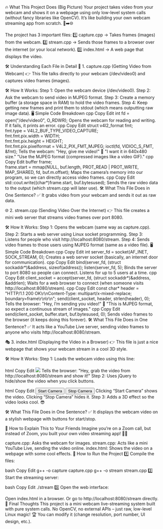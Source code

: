🔥 What This Project Does (Big Picture)
Your project takes video from your webcam and shows it on a webpage using only low-level system calls (without fancy libraries like OpenCV). It’s like building your own webcam streaming app from scratch. 🎥➡️🌐

The project has 3 important files:
1️⃣ capture.cpp → Takes frames (images) from the webcam.
2️⃣ stream.cpp → Sends those frames to a browser over the internet (or your local network).
3️⃣ index.html → A web page that displays the video.

🛠 Understanding Each File in Detail
📸 1. capture.cpp (Getting Video from Webcam)
👉 This file talks directly to your webcam (/dev/video0) and captures video frames (images).

🛠 How It Works:
Step 1: Open the webcam device (/dev/video0).
Step 2: Ask the webcam to send video in MJPEG format.
Step 3: Create a memory buffer (a storage space in RAM) to hold the video frames.
Step 4: Keep getting new frames and print them to stdout (which means outputting raw image data).
🖥️ Simple Code Breakdown
cpp
Copy
Edit
int fd = open("/dev/video0", O_RDWR); 
Opens the webcam for reading and writing. If it fails, it prints an error.
cpp
Copy
Edit
struct v4l2_format fmt;  
fmt.type = V4L2_BUF_TYPE_VIDEO_CAPTURE;  
fmt.fmt.pix.width = WIDTH;  
fmt.fmt.pix.height = HEIGHT;  
fmt.fmt.pix.pixelformat = V4L2_PIX_FMT_MJPEG;
ioctl(fd, VIDIOC_S_FMT, &fmt);
Tells the webcam:
"Hey, give me video!" 📸
"I want it in 640x480 size."
"Use the MJPEG format (compressed images like a video GIF)."
cpp
Copy
Edit
buffer frame;  
frame.start = mmap(NULL, buf.length, PROT_READ | PROT_WRITE, MAP_SHARED, fd, buf.m.offset);
Maps the camera’s memory into our program, so we can directly access video frames.
cpp
Copy
Edit
std::cout.write((char*)frame.start, buf.bytesused);
Sends the raw video data to the output (which stream.cpp will later use).
🛠 What This File Does in One Sentence?
✅ It grabs video from your webcam and sends it out as raw data.

🌐 2. stream.cpp (Sending Video Over the Internet)
👉 This file creates a mini web server that streams video frames over port 8080.

🛠 How It Works:
Step 1: Opens the webcam (same way as capture.cpp).
Step 2: Starts a web server using Linux socket programming.
Step 3: Listens for people who visit http://localhost:8080/stream.
Step 4: Sends video frames to those users using MJPEG format (same as a video file).
🖥️ Simple Code Breakdown
cpp
Copy
Edit
int server_fd = socket(AF_INET, SOCK_STREAM, 0);
Creates a web server socket (basically, an internet door for communication).
cpp
Copy
Edit
bind(server_fd, (struct sockaddr*)&address, sizeof(address));
listen(server_fd, 5);
Binds the server to port 8080 so people can connect.
Listens for up to 5 users at a time.
cpp
Copy
Edit
client_socket = accept(server_fd, (struct sockaddr*)&address, &addrlen);
Waits for a web browser to connect (when someone visits http://localhost:8080/stream).
cpp
Copy
Edit
const char* header = "HTTP/1.1 200 OK\r\nContent-Type: multipart/x-mixed-replace; boundary=frame\r\n\r\n";
send(client_socket, header, strlen(header), 0);
Tells the browser:
"Hey, I’m sending you video!" 🎥
"This is MJPEG format, so expect a continuous stream of images."
cpp
Copy
Edit
send(client_socket, buffer.start, buf.bytesused, 0);
Sends video frames to the browser (it keeps doing this forever).
🛠 What This File Does in One Sentence?
✅ It acts like a YouTube Live server, sending video frames to anyone who visits http://localhost:8080/stream.

🎭 3. index.html (Displaying the Video in a Browser)
👉 This file is just a nice webpage that shows your webcam stream in a cool 3D style.

🛠 How It Works:
Step 1: Loads the webcam video using this line:

html
Copy
Edit
<img id="videoStream" src="http://localhost:8080/stream">
Tells the browser: "Hey, grab the video from http://localhost:8080/stream and show it!"
Step 2: Uses jQuery to hide/show the video when you click buttons.

html
Copy
Edit
<button onclick="startCamera()">Start Camera</button>
<button onclick="stopCamera()">Stop Camera</button>
Clicking “Start Camera” shows the video.
Clicking “Stop Camera” hides it.
Step 3: Adds a 3D effect so the video looks cool. 😎

🛠 What This File Does in One Sentence?
✅ It displays the webcam video on a stylish webpage with buttons for start/stop.

🎯 How to Explain This to Your Friends
Imagine you’re on a Zoom call, but instead of Zoom, you built your own video streaming app! 🎥🚀

capture.cpp: Asks the webcam for images.
stream.cpp: Acts like a mini YouTube Live, sending the video online.
index.html: Shows the video on a webpage with some cool effects.
🏁 How to Run the Project
1️⃣ Compile the files:

bash
Copy
Edit
g++ -o capture capture.cpp
g++ -o stream stream.cpp
2️⃣ Start the streaming server:

bash
Copy
Edit
./stream
3️⃣ Open the web interface:

Open index.html in a browser.
Or go to http://localhost:8080/stream directly.
🎉 Final Thoughts
This project is a mini webcam live-streaming system built with pure system calls.
No OpenCV, no external APIs – just raw, low-level Linux magic! 🏆
You can modify it (change resolution, port number, UI design, etc.).
